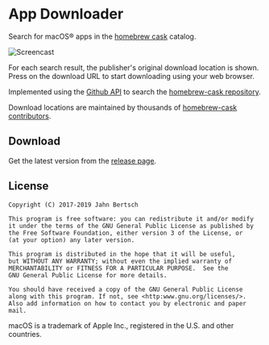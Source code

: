 # App Downloader


Search for macOS® apps in the [homebrew cask](https://formulae.brew.sh/cask)
catalog.

![Screencast](https://github.com/yep/app-downloader/raw/master/app-downloader-screencast.gif)

For each search result, the publisher's original download location is shown.
Press on the download URL to start downloading using your web browser.

Implemented using the [Github API](https://developer.github.com) to search the
[homebrew-cask repository](https://github.com/caskroom/homebrew-cask).

Download locations are maintained by thousands of [homebrew-cask contributors](https://github.com/caskroom/homebrew-cask/graphs/contributors).


## Download

Get the latest version from the [release page](https://github.com/yep/app-downloader/releases).


## License


    Copyright (C) 2017-2019 Jahn Bertsch
  
    This program is free software: you can redistribute it and/or modify
    it under the terms of the GNU General Public License as published by
    the Free Software Foundation, either version 3 of the License, or
    (at your option) any later version.
  
    This program is distributed in the hope that it will be useful,
    but WITHOUT ANY WARRANTY; without even the implied warranty of
    MERCHANTABILITY or FITNESS FOR A PARTICULAR PURPOSE.  See the
    GNU General Public License for more details.
  
    You should have received a copy of the GNU General Public License
    along with this program. If not, see <http:www.gnu.org/licenses/>.
    Also add information on how to contact you by electronic and paper mail.


macOS is a trademark of Apple Inc., registered in the U.S. and other countries. 
